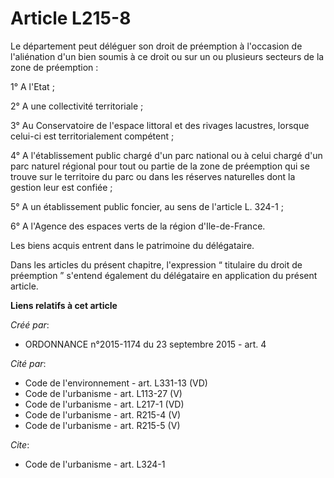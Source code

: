 # Article L215-8

Le département peut déléguer son droit de préemption à l'occasion de l'aliénation d'un bien soumis à ce droit ou sur un ou
plusieurs secteurs de la zone de préemption : 

1° A l'Etat ; 

2° A une collectivité territoriale ; 

3° Au Conservatoire de l'espace littoral et des rivages lacustres, lorsque celui-ci est territorialement compétent ; 

4° A l'établissement public chargé d'un parc national ou à celui chargé d'un parc naturel régional pour tout ou partie de la
zone de préemption qui se trouve sur le territoire du parc ou dans les réserves naturelles dont la gestion leur est
confiée ; 

5° A un établissement public foncier, au sens de l'article L. 324-1 ; 

6° A l'Agence des espaces verts de la région d'Ile-de-France. 

Les biens acquis entrent dans le patrimoine du délégataire. 

Dans les articles du présent chapitre, l'expression “ titulaire du droit de préemption ” s'entend également du délégataire en
application du présent article.

**Liens relatifs à cet article**

_Créé par_:

  - ORDONNANCE n°2015-1174 du 23 septembre 2015 - art. 4

_Cité par_:

  - Code de l'environnement - art. L331-13 (VD)
  - Code de l'urbanisme - art. L113-27 (V)
  - Code de l'urbanisme - art. L217-1 (VD)
  - Code de l'urbanisme - art. R215-4 (V)
  - Code de l'urbanisme - art. R215-5 (V)

_Cite_:

  - Code de l'urbanisme - art. L324-1
